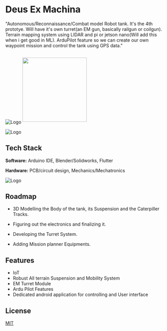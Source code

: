 
# Deus Ex Machina

"Autonomous/Reconnaissance/Combat  model Robot tank. It's the 4th prototye.
Will have it's own turret(an EM gun, basically railgun or coilgun). Terrain mapping system using LIDAR and pi or jetson nano(Will add this when i get good in ML). ArduPilot feature so we can create our own waypoint mission and control the tank using GPS data."

## 

<img align="middle" alt="Logo" src="https://render.fineartamerica.com/images/images-profile-flow/400/images/artworkimages/mediumlarge/3/deusexmachina-andrew-nisorri.jpg">
<img src="https://c.tenor.com/0ByvvM-OrxcAAAAC/love-nikki-miracle-nikki.gif" style="height: 200px; width:200px;"/>


![Logo](https://biz.prlog.org/deusexmachina/logo.jpg)





## Tech Stack

**Software:** Arduino IDE, Blender/Solidworks, Flutter

**Hardware:** PCB/circuit design, Mechanics/Mechatronics 

![Logo](https://i.pinimg.com/564x/52/e3/21/52e3216b5068d5696778e3425dd28788.jpg)
## Roadmap


- 3D Modelling the Body of the tank, its Suspension and the Caterpiller Tracks.

- Figuring out the electronics and finalizing it.

- Developing the Turret System.

- Adding Mission planner Equipments.


## Features

- IoT
- Robust All terrain Suspension and Mobility System
- EM Turret Module
- Ardu Pilot Features
- Dedicated android application for controlling and User interface



## License

[MIT](https://choosealicense.com/licenses/mit/)

